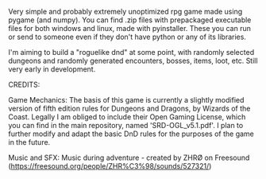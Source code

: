 Very simple and probably extremely unoptimized rpg game made using pygame (and numpy). You can find .zip files with prepackaged executable files for both windows and linux, made with pyinstaller. These you can run or send to someone even if they don't have python or any of its libraries.

I'm aiming to build a "roguelike dnd" at some point, with randomly selected dungeons and randomly generated encounters, bosses, items, loot, etc. Still very early in development.

CREDITS:

Game Mechanics:
The basis of this game is currently a slightly modified version of fifth edition rules for Dungeons and Dragons, by Wizards of the Coast. Legally I am obliged to include their Open Gaming License, which you can find in the main repository, named 'SRD-OGL_v5.1.pdf'. I plan to further modify and adapt the basic DnD rules for the purposes of the game in the future.

Music and SFX:
Music during adventure - created by ZHRØ on Freesound (https://freesound.org/people/ZHR%C3%98/sounds/527321/)
